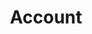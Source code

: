 ---
title: Account
description: On this page you can log in to your Kotatsu Sync Service account.
lastUpdated: false
editLink: false
prev: false
next: false
---